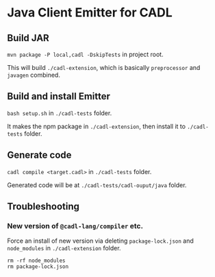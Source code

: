 # Java Client Emitter for CADL

## Build JAR

`mvn package -P local,cadl -DskipTests` in project root.

This will build `./cadl-extension`, which is basically `preprocessor` and `javagen` combined.

## Build and install Emitter

`bash setup.sh` in `./cadl-tests` folder.

It makes the npm package in `./cadl-extension`, then install it to `./cadl-tests` folder.

## Generate code

`cadl compile <target.cadl>` in `./cadl-tests` folder.

Generated code will be at `./cadl-tests/cadl-ouput/java` folder.

## Troubleshooting

### New version of `@cadl-lang/compiler` etc.

Force an install of new version via deleting `package-lock.json` and `node_modules` in `./cadl-extension` folder.

```shell
rm -rf node_modules
rm package-lock.json
```
